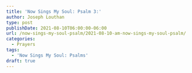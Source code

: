 ```yaml
---
title: 'Now Sings My Soul: Psalm 3:'
author: Joseph Louthan
type: post
publishDate: 2021-08-10T06:00:00-06:00
url: /now-sings-my-soul-psalm/2021-08-10-am-now-sings-my-soul-psalm/
categories:
  - Prayers
tags:
  - 'Now Sings My Soul: Psalms'
draft: true
---
```

<div style="font-variant: small-caps;">

</div>

